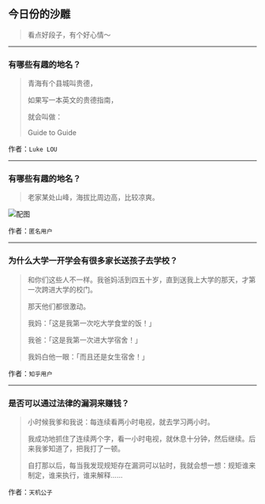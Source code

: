 ## 今日份的沙雕

> 看点好段子，有个好心情～


 
---

### 有哪些有趣的地名？

> 青海有个县城叫贵德，
> 
> 如果写一本英文的贵德指南，
> 
> 就会叫做：
> 
> Guide to Guide


作者：`Luke LOU`

---

### 有哪些有趣的地名？

> 老家某处山峰，海拔比周边高，比较凉爽。



![配图](http://pic1.zhimg.com/70/v2-fccfca37e85794d633c2dcd267799bbc_b.jpg)


作者：`匿名用户`

---

### 为什么大学一开学会有很多家长送孩子去学校？

> 和你们这些人不一样。我爸妈活到四五十岁，直到送我上大学的那天，才第一次跨进大学的校门。
> 
> 那天他们都很激动。
> 
> 我妈：「这是我第一次吃大学食堂的饭！」
> 
> 我爸：「这是我第一次进大学宿舍！」
> 
> 我妈白他一眼：「而且还是女生宿舍！」


作者：`知乎用户`

---

### 是否可以通过法律的漏洞来赚钱？

> 小时候我爹和我说：每连续看两小时电视，就去学习两小时。
> 
> 我成功地抓住了连续两个字，看一小时电视，就休息十分钟，然后继续。后来我爹知道了，把我打了一顿。
> 
> 自打那以后，每当我发现规矩存在漏洞可以钻时，我就会想一想：规矩谁来制定，谁来执行，谁来解释......


作者：`天机公子`